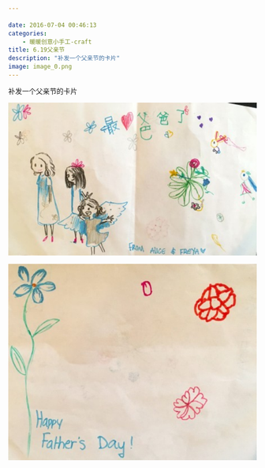 ```yaml
---

date: 2016-07-04 00:46:13
categories:
    - 暖暖创意小手工-craft
title: 6.19父亲节
description: "补发一个父亲节的卡片"
image: image_0.png
---
```


补发一个父亲节的卡片

  


  


![](image_0.png)  
  
![](image_1.png)